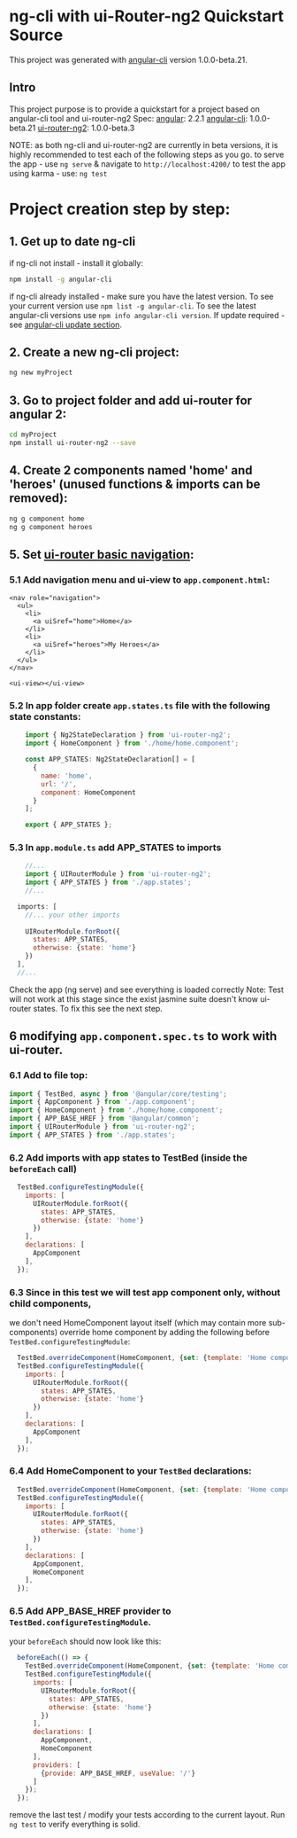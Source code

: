 # ng-cli with ui-Router-ng2 Quickstart Source

This project was generated with [angular-cli](https://github.com/angular/angular-cli) version 1.0.0-beta.21.

## Intro
This project purpose is to provide a quickstart for a project based on angular-cli tool and ui-router-ng2
Spec:
[angular](https://angular.io/docs/ts/latest/): 2.2.1
[angular-cli](https://github.com/angular/angular-cli): 1.0.0-beta.21
[ui-router-ng2](https://ui-router.github.io/docs/latest/modules/ng2.html): 1.0.0-beta.3

NOTE:
as both ng-cli and ui-router-ng2 are currently in beta versions, it is highly recommended 
to test each of the following steps as you go. to serve the app - use `ng serve` & navigate to `http://localhost:4200/`
to test the app using karma - use: `ng test`

# Project creation step by step:
## 1. Get up to date ng-cli 
if ng-cli not install - install it globally:
```bash
npm install -g angular-cli
```
if ng-cli already installed - make sure you have the latest version.
To see your current version use `npm list -g angular-cli`. 
To see the latest angular-cli versions use  `npm info angular-cli version`.
If update required - see [angular-cli update section](https://github.com/angular/angular-cli#updating-angular-cli).

## 2. Create a new ng-cli project:
```bash
ng new myProject
```

## 3. Go to project folder and add ui-router for angular 2:
```bash
cd myProject
npm install ui-router-ng2 --save
```

## 4. Create 2  components named 'home' and 'heroes' (unused functions & imports can be removed):
```bash
ng g component home
ng g component heroes
```

## 5. Set [ui-router basic navigation](https://github.com/ui-router/quickstart-ng2):
### 5.1 Add navigation menu and ui-view to `app.component.html`:
```
<nav role="navigation">
  <ul>
    <li>
      <a uiSref="home">Home</a>
    </li>
    <li>
      <a uiSref="heroes">My Heroes</a>
    </li>
  </ul>
</nav>

<ui-view></ui-view>
```

### 5.2 In app folder create `app.states.ts` file with the following state constants:
```javascript
	import { Ng2StateDeclaration } from 'ui-router-ng2';
	import { HomeComponent } from './home/home.component';

	const APP_STATES: Ng2StateDeclaration[] = [
	  {
		name: 'home',
		url: '/',
		component: HomeComponent
	  }
	];

	export { APP_STATES };
```

### 5.3 In `app.module.ts` add APP_STATES to imports 
```javascript
	//...
	import { UIRouterModule } from 'ui-router-ng2';
	import { APP_STATES } from './app.states';
	//...

  imports: [
	//... your other imports
	
    UIRouterModule.forRoot({
      states: APP_STATES,
      otherwise: {state: 'home'}
    })
  ],
  //...
```

Check the app (ng serve) and see everything is loaded correctly
Note: Test will not work at this stage since the exist jasmine suite doesn't know ui-router states.
To fix this see the next step.

## 6 modifying `app.component.spec.ts` to work with ui-router.
### 6.1 Add to file top:
```javascript
import { TestBed, async } from '@angular/core/testing';
import { AppComponent } from './app.component';
import { HomeComponent } from './home/home.component';
import { APP_BASE_HREF } from '@angular/common';
import { UIRouterModule } from 'ui-router-ng2';
import { APP_STATES } from './app.states';
```

### 6.2 Add imports with app states to TestBed (inside the `beforeEach` call)  
```javascript
  TestBed.configureTestingModule({
    imports: [
      UIRouterModule.forRoot({
        states: APP_STATES,
        otherwise: {state: 'home'}
      })
    ],
    declarations: [
      AppComponent
    ],
  });
```

### 6.3 Since in this test we will test app component only, without child components, 
we don't need HomeComponent layout itself (which may contain more sub-components)
override home component by adding the following before `TestBed.configureTestingModule`:
```javascript
  TestBed.overrideComponent(HomeComponent, {set: {template: 'Home component'}});
  TestBed.configureTestingModule({
    imports: [
      UIRouterModule.forRoot({
        states: APP_STATES,
        otherwise: {state: 'home'}
      })
    ],
    declarations: [
      AppComponent
    ],
  });
```

### 6.4 Add HomeComponent to your `TestBed` declarations:
```javascript
  TestBed.overrideComponent(HomeComponent, {set: {template: 'Home component'}});
  TestBed.configureTestingModule({
    imports: [
      UIRouterModule.forRoot({
        states: APP_STATES,
        otherwise: {state: 'home'}
      })
    ],
    declarations: [
      AppComponent,
      HomeComponent
    ],
  });
```

### 6.5 Add APP_BASE_HREF provider to `TestBed.configureTestingModule`. 
your `beforeEach` should now look like this:
```javascript
  beforeEach(() => {
    TestBed.overrideComponent(HomeComponent, {set: {template: 'Home component'}});
    TestBed.configureTestingModule({
      imports: [
        UIRouterModule.forRoot({
          states: APP_STATES,
          otherwise: {state: 'home'}
        })
      ],
      declarations: [
        AppComponent,
        HomeComponent
      ],
      providers: [
        {provide: APP_BASE_HREF, useValue: '/'}
      ]
    });
  });
```

remove the last test / modify your tests according to the current layout.
Run `ng test` to verify everything is solid.
